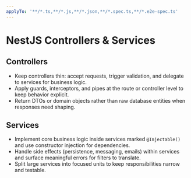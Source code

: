 ```yaml
---
applyTo: '**/*.ts,**/*.js,**/*.json,**/*.spec.ts,**/*.e2e-spec.ts'
---
```


# NestJS Controllers & Services

## Controllers
- Keep controllers thin: accept requests, trigger validation, and delegate to services for business logic.
- Apply guards, interceptors, and pipes at the route or controller level to keep behavior explicit.
- Return DTOs or domain objects rather than raw database entities when responses need shaping.

## Services
- Implement core business logic inside services marked `@Injectable()` and use constructor injection for dependencies.
- Handle side effects (persistence, messaging, emails) within services and surface meaningful errors for filters to translate.
- Split large services into focused units to keep responsibilities narrow and testable.
